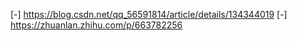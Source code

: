[-] https://blog.csdn.net/qq_56591814/article/details/134344019
[-] https://zhuanlan.zhihu.com/p/663782256
